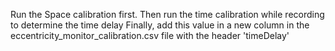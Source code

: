 Run the Space calibration first.
Then run the time calibration while recording to determine the time delay
Finally, add this value in a new column in the eccentricity_monitor_calibration.csv file with the header 'timeDelay'
